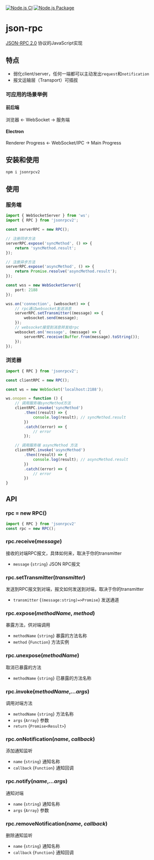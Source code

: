 [![Node.js CI](https://github.com/zfangqijun/json-rpc/actions/workflows/node.js.yml/badge.svg)](https://github.com/zfangqijun/json-rpc/actions/workflows/node.js.yml)
[![Node.js Package](https://github.com/zfangqijun/json-rpc/actions/workflows/npm-publish.yml/badge.svg)](https://github.com/zfangqijun/json-rpc/actions/workflows/npm-publish.yml)

# json-rpc

[JSON-RPC 2.0](https://wiki.geekdream.com/Specification/json-rpc_2.0.html) 协议的JavaScript实现

## 特点

- 弱化client/server，任何一端都可以主动发出`request`和`notification`
- 报文运输层（Transport）可插拔

### 可应用的场景举例

#### 前后端
浏览器 <- WebSocket -> 服务端

#### Electron
Renderer Progress <- WebSocket/IPC -> Main Progress

## 安装和使用

```bash
npm i jsonrpcv2
```

## 使用

### 服务端

```ts
import { WebSocketServer } from 'ws';
import { RPC } from 'jsonrpcv2';

const serverRPC = new RPC();

// 注册同步方法
serverRPC.expose('syncMethod', () => {
    return 'syncMethod.result';
});

// 注册异步方法
serverRPC.expose('asyncMethod', () => {
    return Promise.resolve('asyncMethod.result');
});

const wss = new WebSocketServer({
    port: 2188
});

wss.on('connection', (websocket) => {
    // rpc通过websocket发送消息
    serverRPC.setTransmitter((message) => {
        websocket.send(message);
    });
    // websocket接受到消息转发给rpc
    websocket.on('message', (message) => {
        serverRPC.receive(Buffer.from(message).toString());
    });
});
```

### 浏览器

```ts
import { RPC } from 'jsonrpcv2';

const clientRPC = new RPC();

const ws = new WebSocket('localhost:2188');

ws.onopen = function () {
    // 调用服务端syncMethod方法
    clientRPC.invoke('syncMethod')
        .then((result) => {
            console.log(result); // syncMethod.result
        })
        .catch((error) => {
            // error
        });

    // 调用服务端 asyncMethod 方法
    clientRPC.invoke('asyncMethod')
        .then((result) => {
            console.log(result); // asyncMethod.result
        })
        .catch((error) => {
            // error
        })
}
```

## API

### rpc = new RPC()

```ts
import { RPC } from 'jsonrpcv2'
const rpc = new RPC();
```

### rpc.receive(*message*)

接收的对端RPC报文，具体如何来，取决于你的transmitter

- `message` {`string`} JSON RPC报文

### rpc.setTransmitter(*transmitter*)

发送到RPC报文到对端，报文如何发送到对端，取决于你的transmitter

- `transmitter` {`(message:string)=>Promise`} 发送通道

### rpc.expose(*methodName*, *method*)

暴露方法，供对端调用

- `methodName` {`string`} 暴露的方法名称
- `method` {`Function`} 方法实例

### rpc.unexpose(*methodName*)

取消已暴露的方法

- `methodName` {`string`} 已暴露的方法名称

### rpc.invoke(*methodName*,*...args*)

调用对端方法

- `methodName` {`string`} 方法名称
- `args` {`Array`} 参数
- `return` {`Promise<Result>`}

### rpc.onNotification(*name*, *callback*)

添加通知监听

- `name` {`string`} 通知名称
- `callback` {`Function`} 通知回调

### rpc.notify(*name*,*...args*)

通知对端

- `name` {`string`} 通知名称
- `args` {`Array`} 参数

### rpc.removeNotification(*name*, *callback*)

删除通知监听

- `name` {`string`} 通知名称
- `callback` {`Function`} 通知回调

